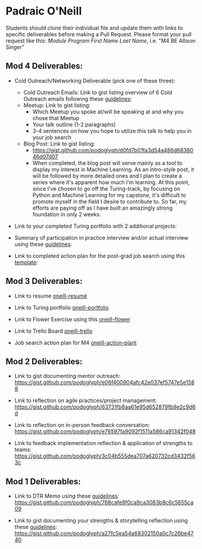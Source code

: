# Padraic O'Neill

Students should clone their individual file and update them with links to specific deliverables before making a Pull Request. Please format your pull request like this: *Module Program First Name Last Name*, i.e. "M4 BE Allison Singer" 

## Mod 4 Deliverables:
* Cold Outreach/Networking Deliverable (pick one of these three):
    * Cold Outreach Emails: Link to gist listing overview of 6 Cold Outreach emails following these [guidelines](https://github.com/turingschool/career-development-curriculum/blob/master/module_four/cold_outreach_deliverable_guidelines.md):
    * Meetup: Link to gist listing: 
      * Which Meetup you spoke at/will be speaking at and why you chose that Meetup
      * Your talk outline (1-2 paragraphs)
      * 3-4 sentences on how you hope to utilize this talk to help you in your job search
    * Blog Post: Link to gist listing:
       * https://gist.github.com/podoglyph/d0fd7b01fa3d54a486d6838046d07d07
       * When completed, the blog post will serve mainly as a tool to display my interest in Machine Learning. As an intro-style post, it will be followed by more detailed ones and I plan to create a series where it's apparent how much I'm learning. At this point, since I've chosen to go off the Turing-track, by focusing on Python and Machine Learning for my capstone, it's difficult to promote myself in the field I desire to contribute to. So far, my efforts are paying off as I have built an amazingly strong foundation in only 2 weeks.
       
* Link to your completed Turing portfolio with 2 additional projects: 
* Summary of participation in practice interview and/or actual interview using these [guidelines](https://github.com/turingschool/career-development-curriculum/blob/master/module_four/interview_practice_reflection_guidelines.md):
* Link to completed action plan for the post-grad job search using this [template](https://github.com/turingschool/career-development-curriculum/blob/master/module_four/post_grad_plan.md): 

## Mod 3 Deliverables:

* Link to resume [oneill-resumé](https://drive.google.com/file/d/0BxS7RdkMEuSsNXloM1JqWkxaaVU/view?usp=sharing)

* Link to Turing portfolio [oneill-portfolio](https://www.turing.io/alumni/padraic-oneill)

* Link to Flower Exercise using this [oneill-flower](https://docs.google.com/document/d/15tttRckiebrgnqjLq13lLgRqInOM9WOZtQcpdmza_7I/edit?usp=sharing)

* Link to Trello Board [oneill-trello](https://trello.com/b/gH9IShTj/job-tracker)

* Job search action plan for M4 [oneill-action-plant](https://gist.github.com/podoglyph/49cb78deb068d7fbee12807266c3a657)

## Mod 2 Deliverables:
* Link to gist documenting mentor outreach: https://gist.github.com/podoglyph/e06f400904afc42e037ef5747e5e1588

* Link to reflection on agile practices/project management: https://gist.github.com/podoglyph/63731fb8aa61e95d652879fb9e2c9d6d

* Link to reflection on in-person feedback conversation: https://gist.github.com/podoglyph/e76597fa9092f1511a586ca91342f048

* Link to feedback implementation reflection & application of strengths to teams: https://gist.github.com/podoglyph/3c04b555dea707a620732cd3432f563c

## Mod 1 Deliverables:
* Link to DTR Memo using these [guidelines](https://github.com/turingschool/career-development-curriculum/blob/master/module_one/dtr_guidelines_memo.md): https://gist.github.com/podoglyph/768cafe8f0ca9ca3083b8c6c5655ca09

* Link to gist documenting your strengths & storytelling reflection using these [guidelines](https://github.com/turingschool/career-development-curriculum/blob/master/module_one/strengths_storytelling_reflection.md): https://gist.github.com/podoglyph/a27fc5ea54a68302150a0c7c26be4740
